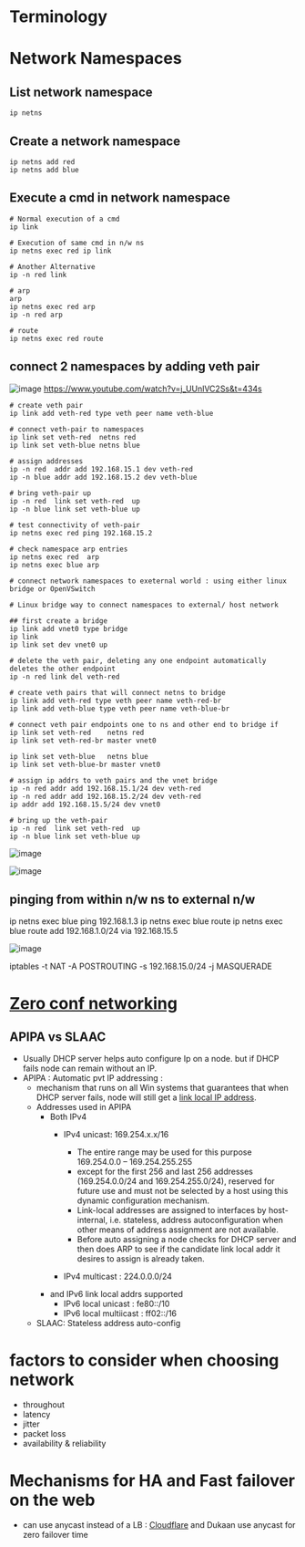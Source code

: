 # Terminology
# Network Namespaces
## List network namespace
    ip netns

## Create a network namespace
    ip netns add red
    ip netns add blue

## Execute a cmd in network namespace

    # Normal execution of a cmd
    ip link
    
    # Execution of same cmd in n/w ns
    ip netns exec red ip link
    
    # Another Alternative
    ip -n red link

    # arp
    arp
    ip netns exec red arp
    ip -n red arp

    # route
    ip netns exec red route

## connect 2 namespaces by adding veth pair
![image](https://github.com/trohit/ik/assets/466385/b584ab2e-11b8-4ec6-9225-de2a6b7b1d5e)
https://www.youtube.com/watch?v=j_UUnlVC2Ss&t=434s

    # create veth pair
    ip link add veth-red type veth peer name veth-blue

    # connect veth-pair to namespaces
    ip link set veth-red  netns red
    ip link set veth-blue netns blue

    # assign addresses
    ip -n red  addr add 192.168.15.1 dev veth-red
    ip -n blue addr add 192.168.15.2 dev veth-blue

    # bring veth-pair up
    ip -n red  link set veth-red  up
    ip -n blue link set veth-blue up

    # test connectivity of veth-pair
    ip netns exec red ping 192.168.15.2 

    # check namespace arp entries
    ip netns exec red  arp
    ip netns exec blue arp

    # connect network namespaces to exeternal world : using either linux bridge or OpenVSwitch
    
    # Linux bridge way to connect namespaces to external/ host network

    ## first create a bridge
    ip link add vnet0 type bridge
    ip link
    ip link set dev vnet0 up

    # delete the veth pair, deleting any one endpoint automatically deletes the other endpoint
    ip -n red link del veth-red

    # create veth pairs that will connect netns to bridge
    ip link add veth-red type veth peer name veth-red-br
    ip link add veth-blue type veth peer name veth-blue-br

    # connect veth pair endpoints one to ns and other end to bridge if
    ip link set veth-red    netns red
    ip link set veth-red-br master vnet0

    ip link set veth-blue   netns blue
    ip link set veth-blue-br master vnet0

    # assign ip addrs to veth pairs and the vnet bridge
    ip -n red addr add 192.168.15.1/24 dev veth-red
    ip -n red addr add 192.168.15.2/24 dev veth-red
    ip addr add 192.168.15.5/24 dev vnet0
    
    # bring up the veth-pair
    ip -n red  link set veth-red  up
    ip -n blue link set veth-blue up

![image](https://github.com/trohit/ik/assets/466385/68c68d38-7694-48e3-b83f-00fac2cd0626)

![image](https://github.com/trohit/ik/assets/466385/30fc1948-a472-48ce-9c09-9ffd971ec19d)

## pinging from within n/w ns to external n/w

   ip netns exec blue ping 192.168.1.3
   ip netns exec blue route
   ip netns exec blue route add 192.168.1.0/24 via 192.168.15.5

![image](https://github.com/trohit/ik/assets/466385/80484202-c5dc-4690-a015-e7e55d92abcc)

   iptables -t NAT -A POSTROUTING -s 192.168.15.0/24 -j MASQUERADE


    
## 
# [Zero conf networking](https://en.wikipedia.org/wiki/Zero-configuration_networking)
## APIPA vs SLAAC
- Usually DHCP server helps auto configure Ip on a node. but if DHCP fails node can remain without an IP.
- APIPA : Automatic pvt IP addressing :
  - mechanism that runs on all Win systems that guarantees that when DHCP server fails, node will still get a [link local IP address](https://en.wikipedia.org/wiki/Link-local_address).
  - Addresses used in APIPA
    - Both IPv4
      - IPv4 unicast: 169.254.x.x/16
        - The entire range may be used for this purpose 169.254.0.0 – 169.254.255.255
        - except for the first 256 and last 256 addresses (169.254.0.0/24 and 169.254.255.0/24), reserved for future use and must not be selected by a host using this dynamic configuration mechanism.
        - Link-local addresses are assigned to interfaces by host-internal, i.e. stateless, address autoconfiguration when other means of address assignment are not available.
        - Before auto assigning a node checks for DHCP server and then does ARP to see if the candidate link local addr it desires to assign is already taken.
 
      - IPv4 multicast : 224.0.0.0/24
    - and IPv6 link local addrs supported
      - IPv6 local unicast : fe80::/10
      - IPv6 local multiicast : ff02::/16
  - SLAAC: Stateless address auto-config 
# factors to consider when choosing network
- throughout
- latency
- jitter
- packet loss
- availability & reliability

# Mechanisms for HA and Fast failover on the web  
- can use anycast instead of a LB : [Cloudflare](https://blog.cloudflare.com/cloudflares-architecture-eliminating-single-p/) and Dukaan use anycast for zero failover time
